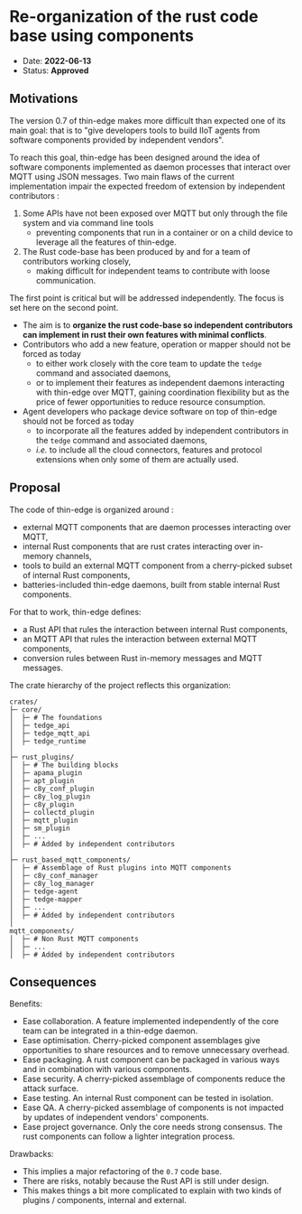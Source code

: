 # Re-organization of the rust code base using components

* Date: __2022-06-13__
* Status: __Approved__

## Motivations

The version 0.7 of thin-edge makes more difficult than expected one of its main goal:
that is to "give developers tools to build IIoT agents from software components provided by independent vendors".

To reach this goal, thin-edge has been designed around the idea of
software components implemented as daemon processes that interact over MQTT using JSON messages.
Two main flaws of the current implementation impair the expected freedom of extension by independent contributors :

1. Some APIs have not been exposed over MQTT but only through the file system and via command line tools
   - preventing components that run in a container or on a child device to leverage all the features of thin-edge.
2. The Rust code-base has been produced by and for a team of contributors working closely,
   - making difficult for independent teams to contribute with loose communication.   

The first point is critical but will be addressed independently.
The focus is set here on the second point.

* The aim is to __organize the rust code-base so independent contributors can implement in rust their own features with minimal conflicts__.
* Contributors who add a new feature, operation or mapper should not be forced as today
  * to either work closely with the core team to update the `tedge` command and associated daemons,
  * or to implement their features as independent daemons interacting with thin-edge over MQTT,
    gaining coordination flexibility but as the price of fewer opportunities to reduce resource consumption.
* Agent developers who package device software on top of thin-edge should not be forced as today
  * to incorporate all the features added by independent contributors in the `tedge` command and associated daemons,
  * *i.e.* to include all the cloud connectors, features and protocol extensions when only some of them are actually used.  
    
## Proposal

The code of thin-edge is organized around :
* external MQTT components that are daemon processes interacting over MQTT,
* internal Rust components that are rust crates interacting over in-memory channels,
* tools to build an external MQTT component from a cherry-picked subset of internal Rust components,
* batteries-included thin-edge daemons, built from stable internal Rust components.

For that to work, thin-edge defines:
* a Rust API that rules the interaction between internal Rust components,
* an MQTT API that rules the interaction between external MQTT components,
* conversion rules between Rust in-memory messages and MQTT messages.

The crate hierarchy of the project reflects this organization:

```
crates/
├─ core/
│  ├─ # The foundations
│  ├─ tedge_api
│  ├─ tedge_mqtt_api
│  ├─ tedge_runtime
│
├─ rust_plugins/
│  ├─ # The building blocks
│  ├─ apama_plugin
│  ├─ apt_plugin
│  ├─ c8y_conf_plugin
│  ├─ c8y_log_plugin
│  ├─ c8y_plugin
│  ├─ collectd_plugin
│  ├─ mqtt_plugin
│  ├─ sm_plugin
│  ├─ ...
│  ├─ # Added by independent contributors
│  
├─ rust_based_mqtt_components/
│  ├─ # Assemblage of Rust plugins into MQTT components
│  ├─ c8y_conf_manager
│  ├─ c8y_log_manager
│  ├─ tedge-agent
│  ├─ tedge-mapper
│  ├─ ...
│  ├─ # Added by independent contributors
│ 
mqtt_components/
│  ├─ # Non Rust MQTT components
│  ├─ ...
│  ├─ # Added by independent contributors
```

## Consequences

Benefits:
* Ease collaboration. A feature implemented independently of the core team can be integrated in a thin-edge daemon.
* Ease optimisation. Cherry-picked component assemblages give opportunities to share resources and to remove unnecessary overhead. 
* Ease packaging. A rust component can be packaged in various ways and in combination with various components.  
* Ease security. A cherry-picked assemblage of components reduce the attack surface.  
* Ease testing. An internal Rust component can be tested in isolation.
* Ease QA. A cherry-picked assemblage of components is not impacted by updates of independent vendors' components.
* Ease project governance. Only the core needs strong consensus. The rust components can follow a lighter integration process. 

Drawbacks:
* This implies a major refactoring of the `0.7` code base.
* There are risks, notably because the Rust API is still under design.
* This makes things a bit more complicated to explain with two kinds of plugins / components, internal and external.